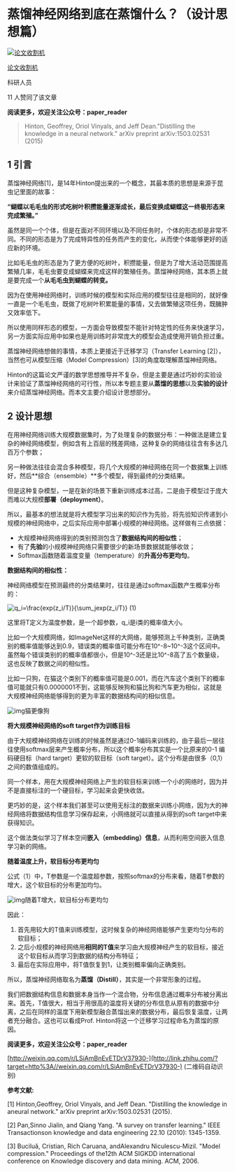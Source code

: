 # 蒸馏神经网络到底在蒸馏什么？（设计思想篇）

[![论文收割机](https://pic3.zhimg.com/v2-773f78576d5fd18c05158923447ac3a3_xs.jpg)](https://www.zhihu.com/people/lun-wen-shou-ge-ji)

[论文收割机](https://www.zhihu.com/people/lun-wen-shou-ge-ji)

科研人员

11 人赞同了该文章



**阅读更多，欢迎关注公众号：paper_reader**

> Hinton, Geoffrey, Oriol Vinyals, and Jeff Dean."Distilling the knowledge in a neural network." arXiv preprint arXiv:1503.02531 (2015)

## **1 引言**

蒸馏神经网络[1]，是14年Hinton提出来的一个概念，其最本质的思想是来源于昆虫记里面的故事：

**“蝴蝶以毛毛虫的形式吃树叶积攒能量逐渐成长，最后变换成蝴蝶这一终极形态来完成繁殖。”**

虽然是同一个个体，但是在面对不同环境以及不同任务时，个体的形态却是非常不同。不同的形态是为了完成特异性的任务而产生的变化，从而使个体能够更好的适应新的环境。

比如毛毛虫的形态是为了更方便的吃树叶，积攒能量，但是为了增大活动范围提高繁殖几率，毛毛虫要变成蝴蝶来完成这样的繁殖任务。蒸馏神经网络，其本质上就是要完成一个**从毛毛虫到蝴蝶的转变。**

因为在使用神经网络时，训练时候的模型和实际应用的模型往往是相同的，就好像一直是一个毛毛虫，既做了吃树叶积累能量的事情，又去做繁殖这项任务，既臃肿又效率低下。

所以使用同样形态的模型，一方面会导致模型不能针对特定性的任务来快速学习，另一方面实际应用中如果也是用训练时非常庞大的模型会造成使用开销负担过重。

蒸馏神经网络想做的事情，本质上更接近于迁移学习（Transfer Learning [2]），当然也可从模型压缩（Model Compression）[3]的角度取理解蒸馏神经网络。

Hinton的这篇论文严谨的数学思想推导并不复杂，但是主要是通过巧妙的实验设计来验证了蒸馏神经网络的可行性，所以本专题主要从**蒸馏的思想**以及**实验的设计**来介绍蒸馏神经网络。而本文主要介绍设计思想部分。

## **2 设计思想**

在用神经网络训练大规模数据集时，为了处理复杂的数据分布：一种做法是建立复杂的神经网络模型，例如含有上百层的残差网络，这种复杂的网络往往含有多达几百万个参数；

另一种做法往往会混合多种模型，将几个大规模的神经网络在同一个数据集上训练好，然后**综合（ensemble）**多个模型，得到最终的分类结果。

但是这种复杂模型，一是在新的场景下重新训练成本过高，二是由于模型过于庞大而难以大规模**部署（deployment）**。

所以，最基本的想法就是将大模型学习出来的知识作为先验，将先验知识传递到小规模的神经网络中，之后实际应用中部署小规模的神经网络。这样做有三点依据：

- 大规模神经网络得到的类别预测包含了**数据结构间的相似性**；
- 有了**先验**的小规模神经网络只需要很少的新场景数据就能够收敛；
- Softmax函数随着温度变量（temperature）的**升高分布更均匀**。

**数据结构间的相似性：**

神经网络模型在预测最终的分类结果时，往往是通过softmax函数产生概率分布的：

![q_i=\frac{exp(z_i/T)}{\sum_jexp(z_i/T)}](https://www.zhihu.com/equation?tex=q_i%3D%5Cfrac%7Bexp%28z_i%2FT%29%7D%7B%5Csum_jexp%28z_i%2FT%29%7D) (1)

这里将T定义为温度参数，是一个超参数，q_i是i类的概率值大小。

比如一个大规模网络，如ImageNet这样的大网络，能够预测上千种类别，正确类别的概率值能够达到0.9，错误类的概率值可能分布在10^-8~10^-3这个区间中。虽然每个错误类别的的概率值都很小，但是10^-3还是比10^-8高了五个数量级，这也反映了数据之间的相似性。

比如一只狗，在猫这个类别下的概率值可能是0.001，而在汽车这个类别下的概率值可能就只有0.0000001不到，这能够反映狗和猫比狗和汽车更为相似，这就是大规模神经网络能够得到的更为丰富的数据结构间的相似信息。

![img](https://pic1.zhimg.com/80/v2-6573bb39938d9e10ca5d03d9d005a8e4_hd.jpg)猫更像狗

**将大规模神经网络的soft target作为训练目标**

由于大规模神经网络在训练的时候虽然是通过0-1编码来训练的，由于最后一层往往使用softmax层来产生概率分布，所以这个概率分布其实是一个比原来的0-1 编码硬目标（hard target）更软的软目标（soft target）。这个分布是由很多（0,1）之间的数值组成的。

同一个样本，用在大规模神经网络上产生的软目标来训练一个小的网络时，因为并不是直接标注的一个硬目标，学习起来会更快收敛。

更巧妙的是，这个样本我们甚至可以使用无标注的数据来训练小网络，因为大的神经网络将数据结构信息学习保存起来，小网络就可以直接从得到的soft target中来获得知识。

这个做法类似学习了样本空间**嵌入（embedding）信息**，从而利用空间嵌入信息学习新的网络。

**随着温度上升，软目标分布更均匀**

公式（1）中，T参数是一个温度超参数，按照softmax的分布来看，随着T参数的增大，这个软目标的分布更加均匀。

![img](https://pic4.zhimg.com/80/v2-ee0dc20224a75195f2644d6bc53b205f_hd.jpg)随着T增大，软目标分布更均匀

因此：

1. 首先用较大的T值来训练模型，这时候复杂的神经网络能够产生更均匀分布的软目标；
2. 之后小规模的神经网络用**相同的T值**来学习由大规模神经产生的软目标，接近这个软目标从而学习到数据的结构分布特征；
3. 最后在实际应用中，将T值恢复到1，让类别概率偏向正确类别。

所以，蒸馏神经网络取名为**蒸馏（Distill）**，其实是一个非常形象的过程。

我们把数据结构信息和数据本身当作一个混合物，分布信息通过概率分布被分离出来。首先，T值很大，相当于用很高的温度将关键的分布信息从原有的数据中分离，之后在同样的温度下用新模型融合蒸馏出来的数据分布，最后恢复温度，让两者充分融合。这也可以看成Prof. Hinton将这一个迁移学习过程命名为蒸馏的原因。

**阅读更多，欢迎关注公众号：paper_reader**

[http://weixin.qq.com/r/LSiAmBnEvETDrV37930-](http://link.zhihu.com/?target=http%3A//weixin.qq.com/r/LSiAmBnEvETDrV37930-) (二维码自动识别)

**参考文献:**

[1] Hinton,Geoffrey, Oriol Vinyals, and Jeff Dean. "Distilling the knowledge in aneural network." arXiv preprint arXiv:1503.02531 (2015).

[2] Pan,Sinno Jialin, and Qiang Yang. "A survey on transfer learning." IEEE Transactionson knowledge and data engineering 22.10 (2010): 1345-1359.

[3] Buciluǎ, Cristian, Rich Caruana, andAlexandru Niculescu-Mizil. "Model compression." Proceedings of the12th ACM SIGKDD international conference on Knowledge discovery and data mining. ACM, 2006.